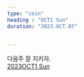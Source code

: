 ```yaml
---
type: "coin"
heading : "OCT1 Sun"
duration: "2023.OCT.07"


---
```

 


다음주 잘 지키자.  
[2023OCT1 Sun](/todo/images/Document2023OCT1-Sun-1.pdf)


